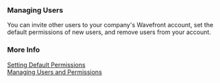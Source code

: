 ### Managing Users

You can invite other users to your company's Wavefront account, set the default permissions of new users, and remove users from your account.

### More Info

[Setting Default Permissions](https://docs.wavefront.com/users_managing.html#setting-default-permissions-for-new-users)  
[Managing Users and Permissions](https://docs.wavefront.com/users_managing.html)
